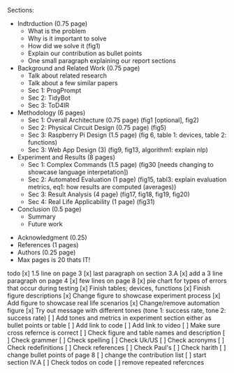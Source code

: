Sections:
- Indtrduction (0.75 page)
    - What is the problem 
    - Why is it important to solve
    - How did we solve it (fig1)
    - Explain our contribution as bullet points
    - One small paragraph explaining our report sections 
- Background and Related Work (0.75 page)
    - Talk about related research 
    - Talk about a few similar papers
    - Sec 1: ProgPrompt
    - Sec 2: TidyBot
    - Sec 3: ToD4IR
- Methodology (6 pages)
    - Sec 1: Overall Architecture (0.75 page) (fig1 [optional], fig2)
    - Sec 2: Physical Circuit Design (0.75 page) (fig5)
    - Sec 3: Raspberry Pi Design (1.5 page) (fig 6, table 1: devices, table 2: functions)
    - Sec 3: Web App Design (3) (fig9, fig13, algorithm1: explain nlp)
    <!-- - Sec 4: NLP  -->
- Experiment and Results (8 pages)
    - Sec 1: Complex Commands (1.5 page) (fig30 [needs changing to showcase language interpetation])
    - Sec 2: Automated Evaluation (1 page) (fig15, tabl3: explain evaluation metrics, eq1: how results are computed (averages))
    - Sec 3: Result Analysis (4 page) (fig17, fig18, fig19, fig20)
    - Sec 4: Real Life Applicability (1 page) (fig31)
- Conclusion (0.5 page)
    - Summary
    - Future work 
<!-- - Appendix (0.5 page) -->
- Acknowledgment (0.25)
- References (1 pages)
- Authors (0.25 page)
- Max pages is 20 thats IT!

todo
[x] 1.5 line on page 3
[x] last paragraph on section 3.A
[x] add a 3 line paragraph on page 4
[x] few lines on page 8
[x] pie chart for types of errors that occur during testing
[x] Finish tables; devices, functions
[x] Finish figure descriptions
[x] Change figure to showcase experiment process
[x] Add figure to showcase real life scenarios
[x] Change/remove automation figure
[x] Try out message with different tones (tone 1: success rate, tone 2: success rate)
[ ] Add tones and metrics in experiment section either as bullet points or table
[ ] Add link to code
[ ] Add link to video 
[ ] Make sure cross refernce is correct 
[ ] Check figure and table names and description 
[ ] Check grammer 
[ ] Check spelling 
[ ] Check Uk/US 
[ ] Check acronyms 
[ ] Check redefinitions
[ ] Check references 
[ ] Check Paul's
[ ] Check harith
[ ] change bullet points of page 8 
[ ] change the contribution list 
[ ] start section IV.A
[ ] Check todos on code
[ ] remove repeated refercnces 
